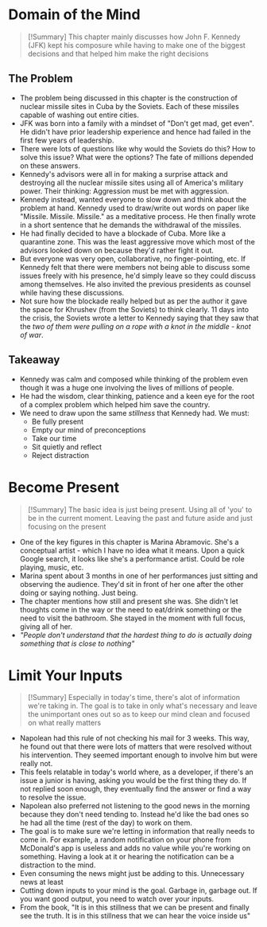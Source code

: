 
# Domain of the Mind

> [!Summary]
This chapter mainly discusses how John F. Kennedy (JFK) kept his composure while having to make one of the biggest decisions and that helped him make the right decisions

## The Problem

- The problem being discussed in this chapter is the construction of nuclear missile sites in Cuba by the Soviets. Each of these missiles capable of washing out entire cities.
- JFK was born into a family with a mindset of "Don't get mad, get even". He didn't have prior leadership experience and hence had failed in the first few years of leadership.
- There were lots of questions like why would the Soviets do this? How to solve this issue? What were the options? The fate of millions depended on these answers.
- Kennedy's advisors were all in for making a surprise attack and destroying all the nuclear missile sites using all of America's military power. Their thinking: Aggression must be met with aggression.
- Kennedy instead, wanted everyone to slow down and think about the problem at hand. Kennedy used to draw/write out words on paper like "Missile. Missile. Missile." as a meditative process. He then finally wrote in a short sentence that he demands the withdrawal of the missiles.
- He had finally decided to have a blockade of Cuba. More like a quarantine zone. This was the least aggressive move which most of the advisors looked down on because they'd rather fight it out.
- But everyone was very open, collaborative, no finger-pointing, etc. If Kennedy felt that there were members not being able to discuss some issues freely with his presence, he'd simply leave so they could discuss among themselves. He also invited the previous presidents as counsel while having these discussions.
- Not sure how the blockade really helped but as per the author it gave the space for Khrushev (from the Soviets) to think clearly. 11 days into the crisis, the Soviets wrote a letter to Kennedy saying that they saw that the _two of them were pulling on a rope with a knot in the middle - knot of war_.

## Takeaway
- Kennedy was calm and composed while thinking of the problem even though it was a huge one involving the lives of millions of people.
- He had the wisdom, clear thinking, patience and a keen eye for the root of a complex problem which helped him save the country.
- We need to draw upon the same _stillness_ that Kennedy had. We must:
	- Be fully present
	- Empty our mind of preconceptions
	- Take our time
	- Sit quietly and reflect
	- Reject distraction

# Become Present

> [!Summary]
The basic idea is just being present. Using all of 'you' to be in the current moment. Leaving the past and future aside and just focusing on the present

- One of the key figures in this chapter is Marina Abramovic. She's a conceptual artist - which I have no idea what it means. Upon a quick Google search, it looks like she's a performance artist. Could be role playing, music, etc.
- Marina spent about 3 months in one of her performances just sitting and observing the audience. They'd sit in front of her one after the other doing or saying nothing. Just being.
- The chapter mentions how still and present she was. She didn't let thoughts come in the way or the need to eat/drink something or the need to visit the bathroom. She stayed in the moment with full focus, giving all of her.
- _"People don't understand that the hardest thing to do is actually doing something that is close to nothing"_

# Limit Your Inputs

> [!Summary]
Especially in today's time, there's alot of information we're taking in. The goal is to take in only what's necessary and leave the unimportant ones out so as to keep our mind clean and focused on what really matters

- Napolean had this rule of not checking his mail for 3 weeks. This way, he found out that there were lots of matters that were resolved without his intervention. They seemed important enough to involve him but were really not.
- This feels relatable in today's world where, as a developer, if there's an issue a junior is having, asking you would be the first thing they do. If not replied soon enough, they eventually find the answer or find a way to resolve the issue.
- Napolean also preferred not listening to the good news in the morning because they don't need tending to. Instead he'd like the bad ones so he had all the time (rest of the day) to work on them.
- The goal is to make sure we're letting in information that really needs to come in. For example, a random notification on your phone from McDonald's app is useless and adds no value while you're working on something. Having a look at it or hearing the notification can be a distraction to the mind.
- Even consuming the news might just be adding to this. Unnecessary news at least
- Cutting down inputs to your mind is the goal. Garbage in, garbage out. If you want good output, you need to watch over your inputs.
- From the book, "It is in this stillness that we can be present and finally see the truth. It is in this stillness that we can hear the voice inside us"
